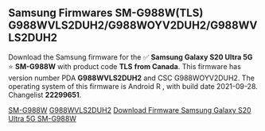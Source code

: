 <h2>Samsung Firmwares SM-G988W(TLS) G988WVLS2DUH2/G988WOYV2DUH2/G988WVLS2DUH2</h2>
Download the Samsung firmware for the ✅ <strong>Samsung Galaxy S20 Ultra 5G </strong> ⭐ <strong>SM-G988W</strong> with product code <strong>TLS</strong> <strong> from Canada</strong>. This firmware has version number PDA <strong>G988WVLS2DUH2</strong> and CSC G988WOYV2DUH2. The operating system of this firmware is Android R , with build date 2021-09-28. Changelist <strong>22299651</strong>.


[SM-G988W](https://samfirm.shop/samsung/model/SM-G988W)
[G988WVLS2DUH2](https://samfirm.shop/samsung/pda/G988WVLS2DUH2)
[Download Firmware Samsung Galaxy S20 Ultra 5G SM-G988W](https://samfirm.shop/samsung/firmware/460453)
